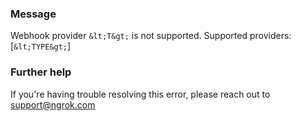 
### Message
Webhook provider `&lt;T&gt;` is not supported.  Supported providers: [`&lt;TYPE&gt;`]

### Further help
If you're having trouble resolving this error, please reach out to [support@ngrok.com](mailto:support@ngrok.com?subject=Help%20with%20ERR_NGROK_7030)

